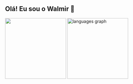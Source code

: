 ## Olá! Eu sou o Walmir 👋

<div style={{display: flex, justify-content: center; align-items: center}}>
<img src="https://github-readme-stats.vercel.app/api?username=Walmir07&show_icons=true&theme=radical"  height="200"  />

<img src="https://github-readme-stats.vercel.app/api/top-langs/?username=Walmir07&layout=compact&langs_count=8&theme=radical&border=true" height="200" alt="languages graph" />
</div>
<!--
**Walmir07/Walmir07** is a ✨ _special_ ✨ repository because its `README.md` (this file) appears on your GitHub profile.

Here are some ideas to get you started:

- 🔭 I’m currently working on ...
- 🌱 I’m currently learning ...
- 👯 I’m looking to collaborate on ...
- 🤔 I’m looking for help with ...
- 💬 Ask me about ...
- 📫 How to reach me: ...
- 😄 Pronouns: ...
- ⚡ Fun fact: ...
-->
